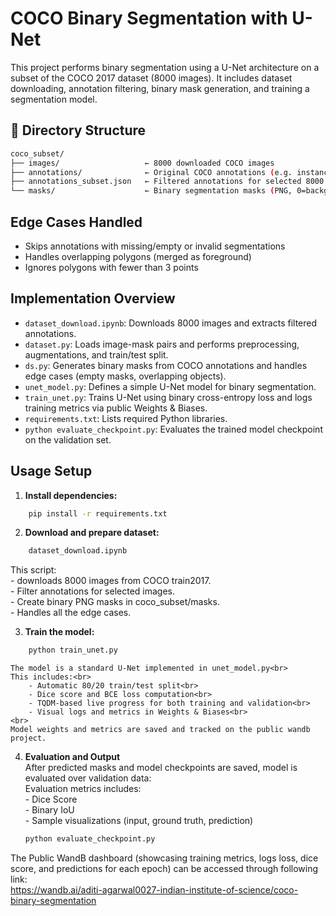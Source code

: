 # COCO Binary Segmentation with U-Net

This project performs binary segmentation using a U-Net architecture on a subset of the COCO 2017 dataset (8000 images). It includes dataset downloading, annotation filtering, binary mask generation, and training a segmentation model.

## 📂 Directory Structure
```bash
coco_subset/
├── images/                   ← 8000 downloaded COCO images
├── annotations/              ← Original COCO annotations (e.g. instances_train2017.json)
├── annotations_subset.json   ← Filtered annotations for selected 8000 images
└── masks/                    ← Binary segmentation masks (PNG, 0=background, 1=object)
```

## Edge Cases Handled
- Skips annotations with missing/empty or invalid segmentations<br>
- Handles overlapping polygons (merged as foreground)<br>
- Ignores polygons with fewer than 3 points<br>


## Implementation Overview

- `dataset_download.ipynb`: Downloads 8000 images and extracts filtered annotations.
- `dataset.py`: Loads image-mask pairs and performs preprocessing, augmentations, and train/test split.
- `ds.py`: Generates binary masks from COCO annotations and handles edge cases (empty masks, overlapping objects).
- `unet_model.py`: Defines a simple U-Net model for binary segmentation.
- `train_unet.py`: Trains U-Net using binary cross-entropy loss and logs training metrics via public Weights & Biases.
- `requirements.txt`: Lists required Python libraries.
- `python evaluate_checkpoint.py`: Evaluates the trained model checkpoint on the validation set.


## Usage Setup

1. <b>Install dependencies:</b><br>
```bash
    pip install -r requirements.txt
```
2. <b>Download and prepare dataset:</b><br>
```bash
    dataset_download.ipynb
```
This script:<br>
    - downloads 8000 images from COCO train2017. <br>
    - Filter annotations for selected images. <br>
    - Create binary PNG masks in coco_subset/masks. <br>
    - Handles all the edge cases.<br>

3. <b>Train the model:</b><br>
```bash
    python train_unet.py
```
    The model is a standard U-Net implemented in unet_model.py<br>
    This includes:<br>
        - Automatic 80/20 train/test split<br>
        - Dice score and BCE loss computation<br>
        - TQDM-based live progress for both training and validation<br>
        - Visual logs and metrics in Weights & Biases<br>
    <br>
    Model weights and metrics are saved and tracked on the public wandb project.

4. <b>Evaluation and Output</b><br>
    After predicted masks and model checkpoints are saved, model is evaluated over validation data: <br>
        Evaluation metrics includes:<br>
        - Dice Score<br>
        - Binary IoU<br>
        - Sample visualizations (input, ground truth, prediction)<br>
    ```bash
    python evaluate_checkpoint.py
    ```

The Public WandB dashboard (showcasing training metrics, logs loss, dice score, and predictions for each epoch) can be accessed through following link:<br>
    https://wandb.ai/aditi-agarwal0027-indian-institute-of-science/coco-binary-segmentation


